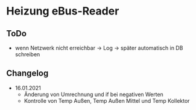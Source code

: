 # Heizung eBus-Reader

## ToDo
* wenn Netzwerk nicht erreichbar -> Log -> später automatisch in DB schreiben

## Changelog
* 16.01.2021
  * Änderung von Umrechnung und if bei negativen Werten
  * Kontrolle von Temp Außen, Temp Außen Mittel und Temp Kollektor
